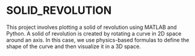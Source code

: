 # SOLID_REVOLUTION
This project involves plotting a solid of revolution using MATLAB and Python. A solid of revolution is created by rotating a curve in 2D space around an axis. In this case, we use physics-based formulas to define the shape of the curve and then visualize it in a 3D space.
